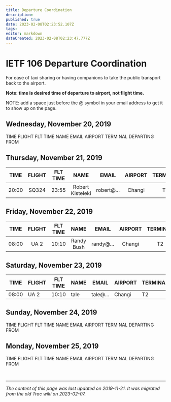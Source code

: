 ```yaml
---
title: Departure Coordination
description: 
published: true
date: 2023-02-08T02:23:52.107Z
tags: 
editor: markdown
dateCreated: 2023-02-08T02:23:47.777Z
---
```


# IETF 106 Departure Coordination
For ease of taxi sharing or having companions to take the public transport back to the airport.

**Note: time is desired time of departure to airport, not flight time.**

NOTE: add a space just before the @ symbol in your email address to get it to show up on the page.

## Wednesday, November 20, 2019

TIME	FLIGHT	FLT TIME	NAME	EMAIL	AIRPORT	TERMINAL	DEPARTING FROM
## Thursday, November 21, 2019
|  TIME | FLIGHT | FLT TIME |       NAME       |   EMAIL  | AIRPORT | TERMINAL | DEPARTING FROM |
|:-----:|:------:|:--------:|:----------------:|:--------:|:-------:|:--------:|:--------------:|
| 20:00 | SQ324  | 23:55    | Robert Kisteleki | robert@… | Changi  | T3       | Venue          |
## Friday, November 22, 2019
|  TIME | FLIGHT | FLT TIME |    NAME    |  EMAIL  | AIRPORT | TERMINAL | DEPARTING FROM |
|:-----:|:------:|:--------:|:----------:|:-------:|:-------:|:--------:|:--------------:|
| 08:00 | UA 2   | 10:10    | Randy Bush | randy@… | Changi  |       T2 | Swissôtel      |
## Saturday, November 23, 2019
| TIME  | FLIGHT | FLT TIME | NAME | EMAIL  | AIRPORT | TERMINAL | DEPARTING FROM |
|-------|--------|----------|------|--------|---------|----------|----------------|
| 08:00 | UA 2   | 10:10    | tale | tale@… | Changi  | T2       | Swissôtel      |
## Sunday, November 24, 2019

TIME	FLIGHT	FLT TIME	NAME	EMAIL	AIRPORT	TERMINAL	DEPARTING FROM
## Monday, November 25, 2019

TIME	FLIGHT	FLT TIME	NAME	EMAIL	AIRPORT	TERMINAL	DEPARTING FROM

&nbsp;
&nbsp;
&nbsp;

---

*The content of this page was last updated on 2019-11-21. It was migrated from the old Trac wiki on 2023-02-07.*